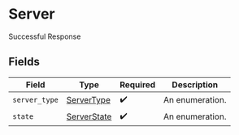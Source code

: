 # Server

Successful Response


## Fields

| Field                                             | Type                                              | Required                                          | Description                                       |
| ------------------------------------------------- | ------------------------------------------------- | ------------------------------------------------- | ------------------------------------------------- |
| `server_type`                                     | [ServerType](../../models/shared/servertype.md)   | :heavy_check_mark:                                | An enumeration.                                   |
| `state`                                           | [ServerState](../../models/shared/serverstate.md) | :heavy_check_mark:                                | An enumeration.                                   |